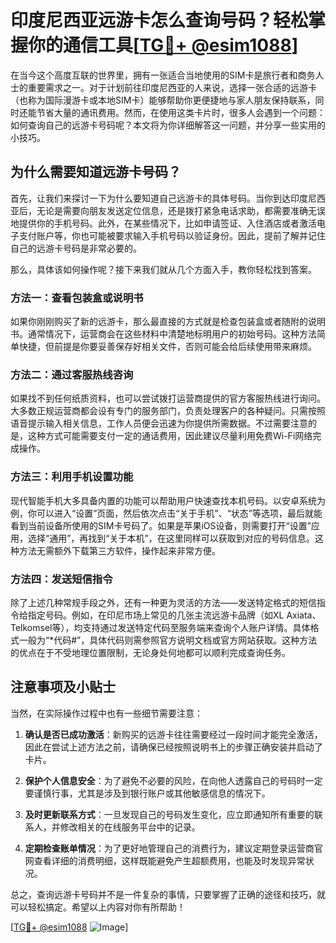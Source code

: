 # 印度尼西亚远游卡怎么查询号码？轻松掌握你的通信工具[[TG💪+ @esim1088](https://t.me/s/esim1088)]

在当今这个高度互联的世界里，拥有一张适合当地使用的SIM卡是旅行者和商务人士的重要需求之一。对于计划前往印度尼西亚的人来说，选择一张合适的远游卡（也称为国际漫游卡或本地SIM卡）能够帮助你更便捷地与家人朋友保持联系，同时还能节省大量的通讯费用。然而，在使用这类卡片时，很多人会遇到一个问题：如何查询自己的远游卡号码呢？本文将为你详细解答这一问题，并分享一些实用的小技巧。

## 为什么需要知道远游卡号码？

首先，让我们来探讨一下为什么要知道自己远游卡的具体号码。当你到达印度尼西亚后，无论是需要向朋友发送定位信息，还是拨打紧急电话求助，都需要准确无误地提供你的手机号码。此外，在某些情况下，比如申请签证、入住酒店或者激活电子支付账户等，你也可能被要求输入手机号码以验证身份。因此，提前了解并记住自己的远游卡号码是非常必要的。

那么，具体该如何操作呢？接下来我们就从几个方面入手，教你轻松找到答案。

### 方法一：查看包装盒或说明书

如果你刚刚购买了新的远游卡，那么最直接的方式就是检查包装盒或者随附的说明书。通常情况下，运营商会在这些材料中清楚地标明用户的初始号码。这种方法简单快捷，但前提是你要妥善保存好相关文件，否则可能会给后续使用带来麻烦。

### 方法二：通过客服热线咨询

如果找不到任何纸质资料，也可以尝试拨打运营商提供的官方客服热线进行询问。大多数正规运营商都会设有专门的服务部门，负责处理客户的各种疑问。只需按照语音提示输入相关信息，工作人员便会迅速为你提供所需数据。不过需要注意的是，这种方式可能需要支付一定的通话费用，因此建议尽量利用免费Wi-Fi网络完成操作。

### 方法三：利用手机设置功能

现代智能手机大多具备内置的功能可以帮助用户快速查找本机号码。以安卓系统为例，你可以进入“设置”页面，然后依次点击“关于手机”、“状态”等选项，最后就能看到当前设备所使用的SIM卡号码了。如果是苹果iOS设备，则需要打开“设置”应用，选择“通用”，再找到“关于本机”，在这里同样可以获取到对应的号码信息。这种方法无需额外下载第三方软件，操作起来非常方便。

### 方法四：发送短信指令

除了上述几种常规手段之外，还有一种更为灵活的方法——发送特定格式的短信指令给指定号码。例如，在印尼市场上常见的几张主流远游卡品牌（如XL Axiata、Telkomsel等），均支持通过发送特定代码至服务端来查询个人账户详情。具体格式一般为“*代码#”，具体代码则需参照官方说明文档或官方网站获取。这种方法的优点在于不受地理位置限制，无论身处何地都可以顺利完成查询任务。

## 注意事项及小贴士

当然，在实际操作过程中也有一些细节需要注意：

1. **确认是否已成功激活**：新购买的远游卡往往需要经过一段时间才能完全激活，因此在尝试上述方法之前，请确保已经按照说明书上的步骤正确安装并启动了卡片。
   
2. **保护个人信息安全**：为了避免不必要的风险，在向他人透露自己的号码时一定要谨慎行事，尤其是涉及到银行账户或其他敏感信息的情况下。

3. **及时更新联系方式**：一旦发现自己的号码发生变化，应立即通知所有重要的联系人，并修改相关的在线服务平台中的记录。

4. **定期检查账单情况**：为了更好地管理自己的消费行为，建议定期登录运营商官网查看详细的消费明细，这样既能避免产生超额费用，也能及时发现异常状况。

总之，查询远游卡号码并不是一件复杂的事情，只要掌握了正确的途径和技巧，就可以轻松搞定。希望以上内容对你有所帮助！

[[TG💪+ @esim1088](https://t.me/s/esim1088) ![Image](https://i.postimg.cc/4NQfJmqS/Snipaste-2025-05-13-00-14-12.png)]
